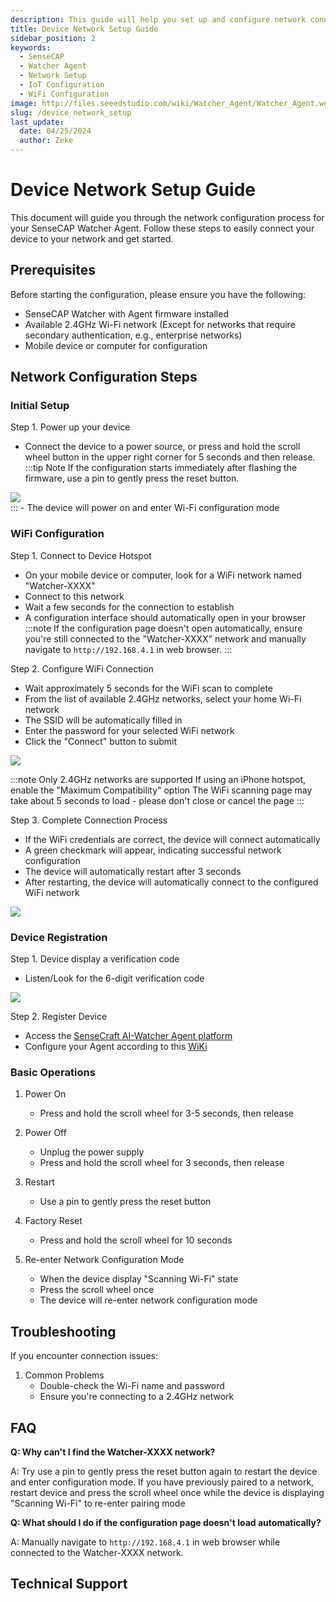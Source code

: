 ```yaml
---
description: This guide will help you set up and configure network connections for your SenseCAP Watcher Agent
title: Device Network Setup Guide
sidebar_position: 2
keywords:
  - SenseCAP
  - Watcher Agent
  - Network Setup
  - IoT Configuration
  - WiFi Configuration
image: http://files.seeedstudio.com/wiki/Watcher_Agent/Watcher_Agent.webp
slug: /device_network_setup
last_update:
  date: 04/25/2024
  author: Zeke
---
```


# Device Network Setup Guide

This document will guide you through the network configuration process for your SenseCAP Watcher Agent. Follow these steps to easily connect your device to your network and get started.

## Prerequisites

Before starting the configuration, please ensure you have the following:

- SenseCAP Watcher with Agent firmware installed
- Available 2.4GHz Wi-Fi network (Except for networks that require secondary authentication, e.g., enterprise networks)
- Mobile device or computer for configuration

## Network Configuration Steps

### Initial Setup

Step 1. Power up your device
- Connect the device to a power source, or press and hold the scroll wheel button in the upper right corner for 5 seconds and then release.
:::tip Note
If the configuration starts immediately after flashing the firmware, use a pin to gently press the reset button.
<div style={{textAlign:'center'}}><img src="http://files.seeedstudio.com/wiki/Watcher_Agent/Flash/finish2.jpg" style={{width:200, height:'auto'}}/></div>
:::
- The device will power on and enter  Wi-Fi configuration mode



### WiFi Configuration

Step 1. Connect to Device Hotspot
- On your mobile device or computer, look for a WiFi network named "Watcher-XXXX"
- Connect to this network
- Wait a few seconds for the connection to establish
- A configuration interface should automatically open in your browser
:::note
If the configuration page doesn't open automatically, ensure you're still connected to the "Watcher-XXXX" network and manually navigate to `http://192.168.4.1` in web browser.
:::

Step 2. Configure WiFi Connection
- Wait approximately 5 seconds for the WiFi scan to complete
- From the list of available 2.4GHz networks, select your home Wi-Fi network
- The SSID will be automatically filled in
- Enter the password for your selected WiFi network
- Click the "Connect" button to submit

<div style={{textAlign:'center'}}><img src="http://files.seeedstudio.com/wiki/Watcher_Agent/firmware/wifi%20config.jpg" style={{width:500, height:'auto'}}/></div> 

:::note
Only 2.4GHz networks are supported
If using an iPhone hotspot, enable the "Maximum Compatibility" option
The WiFi scanning page may take about 5 seconds to load - please don't close or cancel the page
:::

Step 3. Complete Connection Process
- If the WiFi credentials are correct, the device will connect automatically
- A green checkmark will appear, indicating successful network configuration
- The device will automatically restart after 3 seconds
- After restarting, the device will automatically connect to the configured WiFi network

<div style={{textAlign:'center'}}><img src="http://files.seeedstudio.com/wiki/Watcher_Agent/firmware/wifi%20done.jpeg" style={{width:500, height:'auto'}}/></div> 


### Device Registration

Step 1. Device display a verification code
- Listen/Look for the 6-digit verification code
<div style={{textAlign:'center'}}><img src="http://files.seeedstudio.com/wiki/Watcher_Agent/firmware/activation.jpg" style={{width:300, height:'auto'}}/></div> 

Step 2. Register Device
- Access the [SenseCraft AI-Watcher Agent platform](https://sensecraft.seeed.cc/ai/home)
- Configure your Agent according to this [WiKi](https://wiki.seeedstudio.com/Web_Control_Panel/)

### Basic Operations

1. Power On
   - Press and hold the scroll wheel for 3-5 seconds, then release

2. Power Off
   - Unplug the power supply
   - Press and hold the scroll wheel for 3 seconds, then release

3. Restart
   - Use a pin to gently press the reset button

4. Factory Reset
   - Press and hold the scroll wheel for 10 seconds

5. Re-enter Network Configuration Mode
   - When the device display "Scanning Wi-Fi" state
   - Press the scroll wheel once
   - The device will re-enter network configuration mode

## Troubleshooting

If you encounter connection issues:

1. Common Problems
   - Double-check the Wi-Fi name and password
   - Ensure you're connecting to a 2.4GHz network


## FAQ

**Q: Why can't I find the Watcher-XXXX network?**

A: Try use a pin to gently press the reset button again to restart the device and enter configuration mode.
If you have previously paired to a network, restart device and press the scroll wheel once while the device is displaying "Scanning Wi-Fi" to re-enter pairing mode

**Q: What should I do if the configuration page doesn't load automatically?**

A: Manually navigate to `http://192.168.4.1` in web browser while connected to the Watcher-XXXX network.

## Technical Support

<div class="button_tech_support_container">
<a href="https://discord.com/invite/QqMgVwHT3X" class="button_tech_support_sensecap"></a>
<a href="https://support.sensecapmx.com/portal/en/home" class="button_tech_support_sensecap3"></a>
</div>

<div class="button_tech_support_container">
<a href="mailto:support@sensecapmx.com" class="button_tech_support_sensecap2"></a>
<a href="https://github.com/Seeed-Studio/wiki-documents/discussions/69" class="button_discussion"></a>
</div>